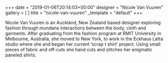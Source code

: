 +++
date = "2019-01-06T20:14:03+00:00"
designer = "Nicole Van Vuuren"
gallery = [ ]
title = "nicole-van-vuuren"
_template = "default"
+++

Nicole Van Vuuren is an Auckland, New Zealand based designer exploring fashion through mundane interactions between the body, cloth and garments. After graduating from the fashion program at RMIT University in Melbourne, Australia, she moved to New York, to work in the Eckhaus Latta studio where she and began her current ‘scrap t shirt’ project. Using small pieces of fabric and off-cuts she hand cuts and stitches her enigmatic paneled shirts.
